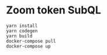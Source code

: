 # Zoom token SubQL

```
yarn install
yarn codegen
yarn build
docker-compose pull
docker-compose up
```
